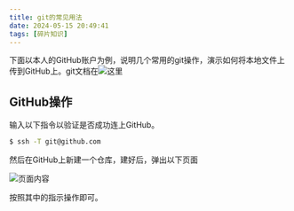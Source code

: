 ```yaml
---
title: git的常见用法
date: 2024-05-15 20:49:41
tags: [碎片知识]
---
```


下面以本人的GitHub账户为例，说明几个常用的git操作，演示如何将本地文件上传到GitHub上。git文档在![这里](https://git-scm.com/book/en/v2/Appendix-C%3A-Git-Commands-Setup-and-Config)

## GitHub操作

输入以下指令以验证是否成功连上GitHub。

```bash
$ ssh -T git@github.com
```

然后在GitHub上新建一个仓库，建好后，弹出以下页面

![页面内容](git_1.png)

按照其中的指示操作即可。
